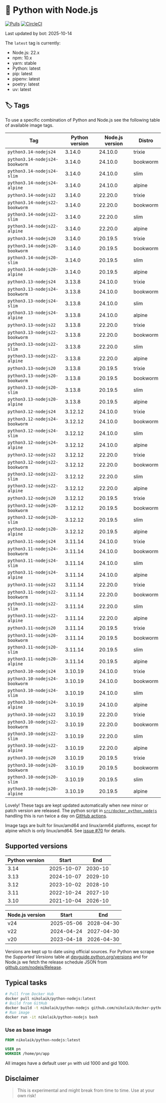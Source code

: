 # 🐳 Python with Node.js

[![Pulls](https://img.shields.io/docker/pulls/nikolaik/python-nodejs.svg?style=flat-square)](https://hub.docker.com/r/nikolaik/python-nodejs/)
[![CircleCI](https://img.shields.io/circleci/project/github/nikolaik/docker-python-nodejs.svg?style=flat-square)](https://circleci.com/gh/nikolaik/docker-python-nodejs)

Last updated by bot: 2025-10-14

The `latest` tag is currently:

- Node.js: 22.x
- npm: 10.x
- yarn: stable
- Python: latest
- pip: latest
- pipenv: latest
- poetry: latest
- uv: latest

## 🏷 Tags

To use a specific combination of Python and Node.js see the following table of available image tags.

<!-- TAGS_START -->

Tag | Python version | Node.js version | Distro
--- | --- | --- | ---
`python3.14-nodejs24` | 3.14.0 | 24.10.0 | trixie
`python3.14-nodejs24-bookworm` | 3.14.0 | 24.10.0 | bookworm
`python3.14-nodejs24-slim` | 3.14.0 | 24.10.0 | slim
`python3.14-nodejs24-alpine` | 3.14.0 | 24.10.0 | alpine
`python3.14-nodejs22` | 3.14.0 | 22.20.0 | trixie
`python3.14-nodejs22-bookworm` | 3.14.0 | 22.20.0 | bookworm
`python3.14-nodejs22-slim` | 3.14.0 | 22.20.0 | slim
`python3.14-nodejs22-alpine` | 3.14.0 | 22.20.0 | alpine
`python3.14-nodejs20` | 3.14.0 | 20.19.5 | trixie
`python3.14-nodejs20-bookworm` | 3.14.0 | 20.19.5 | bookworm
`python3.14-nodejs20-slim` | 3.14.0 | 20.19.5 | slim
`python3.14-nodejs20-alpine` | 3.14.0 | 20.19.5 | alpine
`python3.13-nodejs24` | 3.13.8 | 24.10.0 | trixie
`python3.13-nodejs24-bookworm` | 3.13.8 | 24.10.0 | bookworm
`python3.13-nodejs24-slim` | 3.13.8 | 24.10.0 | slim
`python3.13-nodejs24-alpine` | 3.13.8 | 24.10.0 | alpine
`python3.13-nodejs22` | 3.13.8 | 22.20.0 | trixie
`python3.13-nodejs22-bookworm` | 3.13.8 | 22.20.0 | bookworm
`python3.13-nodejs22-slim` | 3.13.8 | 22.20.0 | slim
`python3.13-nodejs22-alpine` | 3.13.8 | 22.20.0 | alpine
`python3.13-nodejs20` | 3.13.8 | 20.19.5 | trixie
`python3.13-nodejs20-bookworm` | 3.13.8 | 20.19.5 | bookworm
`python3.13-nodejs20-slim` | 3.13.8 | 20.19.5 | slim
`python3.13-nodejs20-alpine` | 3.13.8 | 20.19.5 | alpine
`python3.12-nodejs24` | 3.12.12 | 24.10.0 | trixie
`python3.12-nodejs24-bookworm` | 3.12.12 | 24.10.0 | bookworm
`python3.12-nodejs24-slim` | 3.12.12 | 24.10.0 | slim
`python3.12-nodejs24-alpine` | 3.12.12 | 24.10.0 | alpine
`python3.12-nodejs22` | 3.12.12 | 22.20.0 | trixie
`python3.12-nodejs22-bookworm` | 3.12.12 | 22.20.0 | bookworm
`python3.12-nodejs22-slim` | 3.12.12 | 22.20.0 | slim
`python3.12-nodejs22-alpine` | 3.12.12 | 22.20.0 | alpine
`python3.12-nodejs20` | 3.12.12 | 20.19.5 | trixie
`python3.12-nodejs20-bookworm` | 3.12.12 | 20.19.5 | bookworm
`python3.12-nodejs20-slim` | 3.12.12 | 20.19.5 | slim
`python3.12-nodejs20-alpine` | 3.12.12 | 20.19.5 | alpine
`python3.11-nodejs24` | 3.11.14 | 24.10.0 | trixie
`python3.11-nodejs24-bookworm` | 3.11.14 | 24.10.0 | bookworm
`python3.11-nodejs24-slim` | 3.11.14 | 24.10.0 | slim
`python3.11-nodejs24-alpine` | 3.11.14 | 24.10.0 | alpine
`python3.11-nodejs22` | 3.11.14 | 22.20.0 | trixie
`python3.11-nodejs22-bookworm` | 3.11.14 | 22.20.0 | bookworm
`python3.11-nodejs22-slim` | 3.11.14 | 22.20.0 | slim
`python3.11-nodejs22-alpine` | 3.11.14 | 22.20.0 | alpine
`python3.11-nodejs20` | 3.11.14 | 20.19.5 | trixie
`python3.11-nodejs20-bookworm` | 3.11.14 | 20.19.5 | bookworm
`python3.11-nodejs20-slim` | 3.11.14 | 20.19.5 | slim
`python3.11-nodejs20-alpine` | 3.11.14 | 20.19.5 | alpine
`python3.10-nodejs24` | 3.10.19 | 24.10.0 | trixie
`python3.10-nodejs24-bookworm` | 3.10.19 | 24.10.0 | bookworm
`python3.10-nodejs24-slim` | 3.10.19 | 24.10.0 | slim
`python3.10-nodejs24-alpine` | 3.10.19 | 24.10.0 | alpine
`python3.10-nodejs22` | 3.10.19 | 22.20.0 | trixie
`python3.10-nodejs22-bookworm` | 3.10.19 | 22.20.0 | bookworm
`python3.10-nodejs22-slim` | 3.10.19 | 22.20.0 | slim
`python3.10-nodejs22-alpine` | 3.10.19 | 22.20.0 | alpine
`python3.10-nodejs20` | 3.10.19 | 20.19.5 | trixie
`python3.10-nodejs20-bookworm` | 3.10.19 | 20.19.5 | bookworm
`python3.10-nodejs20-slim` | 3.10.19 | 20.19.5 | slim
`python3.10-nodejs20-alpine` | 3.10.19 | 20.19.5 | alpine

<!-- TAGS_END -->

Lovely! These tags are kept updated automatically when new minor or patch version are released. The python script in [`src/docker_python_nodejs`](./src/docker_python_nodejs/) handling this is run twice a day on [GitHub actions](https://github.com/nikolaik/docker-python-nodejs/actions).

Image tags are built for linux/amd64 and linux/arm64 platforms, except for alpine which is only linux/amd64. See [issue #70](https://github.com/nikolaik/docker-python-nodejs/issues/70) for details.

## Supported versions

<!-- SUPPORTED_VERSIONS_START -->

Python version | Start | End
--- | --- | ---
3.14 | 2025-10-07 | 2030-10
3.13 | 2024-10-07 | 2029-10
3.12 | 2023-10-02 | 2028-10
3.11 | 2022-10-24 | 2027-10
3.10 | 2021-10-04 | 2026-10

Node.js version | Start | End
--- | --- | ---
v24 | 2025-05-06 | 2028-04-30
v22 | 2024-04-24 | 2027-04-30
v20 | 2023-04-18 | 2026-04-30

<!-- SUPPORTED_VERSIONS_END -->

Versions are kept up to date using official sources. For Python we scrape the _Supported Versions_ table at [devguide.python.org/versions](https://devguide.python.org/versions/#supported-versions) and for Node.js we fetch the release schedule JSON from [github.com/nodejs/Release](https://github.com/nodejs/Release/blob/main/schedule.json).

## Typical tasks

```bash
# Pull from Docker Hub
docker pull nikolaik/python-nodejs:latest
# Build from GitHub
docker build -t nikolaik/python-nodejs github.com/nikolaik/docker-python-nodejs
# Run image
docker run -it nikolaik/python-nodejs bash
```

### Use as base image

```Dockerfile
FROM nikolaik/python-nodejs:latest

USER pn
WORKDIR /home/pn/app
```

All images have a default user `pn` with uid 1000 and gid 1000.

## Disclaimer

> This is experimental and might break from time to time. Use at your own risk!
